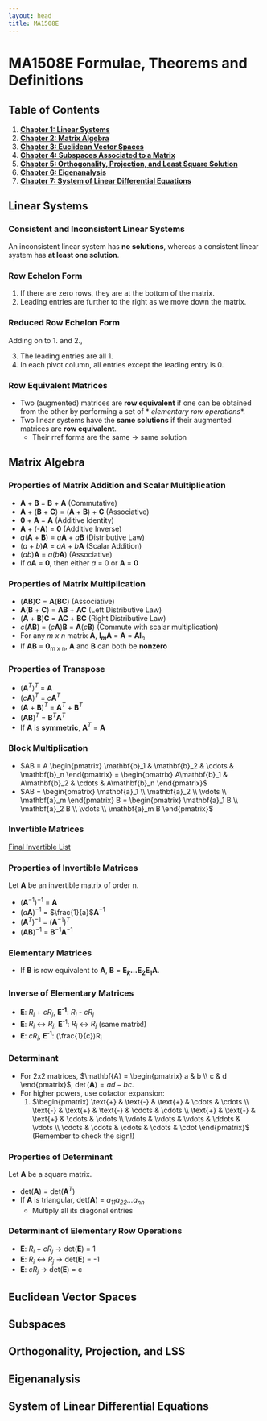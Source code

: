 ```yaml
---
layout: head
title: MA1508E
---
```


# MA1508E Formulae, Theorems and Definitions

## Table of Contents

1. **[Chapter 1: Linear Systems](#linear-systems)**
2. **[Chapter 2: Matrix Algebra](#matrix-algebra)**
3. **[Chapter 3: Euclidean Vector Spaces](#euclidean-vector-spaces)**
4. **[Chapter 4: Subspaces Associated to a Matrix](#subspaces)**
5. **[Chapter 5: Orthogonality, Projection, and Least Square Solution](#orthogonality-projection-and-lss)**
6. **[Chapter 6: Eigenanalysis](#eigenanalysis)**
7. **[Chapter 7: System of Linear Differential Equations](#system-of-linear-differential-equations)**

## Linear Systems

### Consistent and Inconsistent Linear Systems

An inconsistent linear system has **no solutions**, whereas a consistent linear system has **at least one solution**.

### Row Echelon Form

1. If there are zero rows, they are at the bottom of the matrix.
2. Leading entries are further to the right as we move down the matrix.

### Reduced Row Echelon Form

Adding on to 1. and 2.,

3. The leading entries are all 1.
4. In each pivot column, all entries except the leading entry is 0.

### Row Equivalent Matrices

* Two (augmented) matrices are **row equivalent** if one can be obtained from the other by performing a set of *
  *elementary row operations**.
* Two linear systems have the **same solutions** if their augmented matrices are **row equivalent**.
    * Their rref forms are the same &#8594; same solution

## Matrix Algebra

### Properties of Matrix Addition and Scalar Multiplication

* **A** + **B** = **B** + **A** (Commutative)
* **A** + (**B** + **C**) = (**A** + **B**) + **C** (Associative)
* **0** + **A** = **A** (Additive Identity)
* **A** + (-**A**) = **0** (Additive Inverse)
* _a_(**A** + **B**) = _a_**A** + _a_**B** (Distributive Law)
* (_a_ + _b_)**A** = _a_*A* + _b_**A** (Scalar Addition)
* (_ab_)**A** = _a_(_b_**A**) (Associative)
* If _a_**A** = **0**, then either _a_ = 0 or **A** = **0**

### Properties of Matrix Multiplication

* (**AB**)**C** = **A**(**BC**) (Associative)
* **A**(**B** + **C**) = **AB** + **AC** (Left Distributive Law)
* (**A** + **B**)**C** = **AC** + **BC** (Right Distributive Law)
* _c_(**AB**) = (_c_**A**)**B** = **A**(_c_**B**) (Commute with scalar multiplication)
* For any _m x n_ matrix **A**, **I$_{m}$A** = **A** = **AI**$_{n}$
* If **AB** = **0**<sub>m x n</sub>, **A** and **B** can both be **nonzero**

### Properties of Transpose

* (**A**$^{T}$)$^{T}$ = **A**
* (_c_**A**)$^{T}$ = _c_**A**$^{T}$
* (**A** + **B**)$^{T}$ = **A**$^{T}$ + **B**$^{T}$
* (**AB**)$^{T}$ = **B**$^{T}$**A**$^{T}$
* If **A** is **symmetric**, **A**$^{T}$ = **A**

### Block Multiplication

* $AB = A \begin{pmatrix} \mathbf{b}_1 & \mathbf{b}_2 & \cdots & \mathbf{b}_n \end{pmatrix} = \begin{pmatrix} A\mathbf{b}_1 & A\mathbf{b}_2 & \cdots & A\mathbf{b}_n \end{pmatrix}$
* $AB = \begin{pmatrix}
  \mathbf{a}_1 \\
  \mathbf{a}_2 \\
  \vdots \\
  \mathbf{a}_m
  \end{pmatrix}
  B =
  \begin{pmatrix}
  \mathbf{a}_1 B \\
  \mathbf{a}_2 B \\
  \vdots \\
  \mathbf{a}_m B
  \end{pmatrix}$

### Invertible Matrices

[Final Invertible List](...)

### Properties of Invertible Matrices

Let **A** be an invertible matrix of order n.

* (**A**$^{-1}$)$^{-1}$ = **A**
* (*a***A**)$^{-1}$ = $\frac{1}{a}$**A**$^{-1}$
* (**A**$^{T}$)$^{-1}$ = (**A**$^{-1}$)$^{T}$
* (**AB**)$^{-1}$ = **B**$^{-1}$**A**$^{-1}$

### Elementary Matrices

* If **B** is row equivalent to **A**, **B** = **E$_{k}$...E$_{2}$E$_{1}$A**.

### Inverse of Elementary Matrices

* **E**: *R<sub>i</sub>* + *cR<sub>j</sub>*, **E<sup>-1</sup>**: *R<sub>i</sub>* - *cR<sub>j</sub>*
* **E**: *R<sub>i</sub>* ↔ *R<sub>j</sub>*, **E**<sup>-1</sup>: *R<sub>i</sub>* ↔ *R<sub>j</sub>* (same matrix!)
* **E**: *cR<sub>i</sub>*, **E**<sup>-1</sup>: \(\frac{1}{c}\)R<sub>i</sub>

### Determinant

* For 2x2 matrices, $\mathbf{A} = \begin{pmatrix} a & b \\ c & d \end{pmatrix}$, $\det(\mathbf{A}) = ad - bc$.
* For higher powers, use cofactor expansion:
    1. $\begin{pmatrix}
       \text{+} & \text{-} & \text{+} & \cdots & \cdots \\
       \text{-} & \text{+} & \text{-} & \cdots & \cdots \\
       \text{+} & \text{-} & \text{+} & \cdots & \cdots \\
       \vdots & \vdots & \vdots & \ddots & \vdots \\
       \cdots & \cdots & \cdots & \cdots & \cdot
       \end{pmatrix}$ (Remember to check the sign!)

### Properties of Determinant

Let **A** be a square matrix.

* det(**A**) = det(**A**$^{T}$)
* If **A** is triangular, det(**A**) = *a<sub>11</sub>a<sub>22</sub>...a<sub>nn</sub>*
    * Multiply all its diagonal entries

### Determinant of Elementary Row Operations

* **E**: *R$_{i}$* + *cR$_{j}$* → det(**E**) = 1
* **E**: *R$_{i}$* ↔ *R$_{j}$* → det(**E**) = -1
* **E**: *cR$_{j}$* → det(**E**) = c

## Euclidean Vector Spaces

## Subspaces

## Orthogonality, Projection, and LSS

## Eigenanalysis

## System of Linear Differential Equations